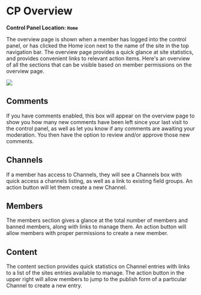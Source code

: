 <!--
    This source file is part of the open source project
    ExpressionEngine User Guide (https://github.com/ExpressionEngine/ExpressionEngine-User-Guide)

    @link      https://expressionengine.com/
    @copyright Copyright (c) 2003-2020, Packet Tide, LLC (https://packettide.com)
    @license   https://expressionengine.com/license Licensed under Apache License, Version 2.0
-->

# CP Overview

**Control Panel Location: `Home`**

The overview page is shown when a member has logged into the control panel, or has clicked the Home icon next to the name of the site in the top navigation bar. The overview page provides a quick glance at site statistics, and provides convenient links to relevant action items. Here's an overview of all the sections that can be visible based on member permissions on the overview page.

![](_images/overview.png)

## Comments

If you have comments enabled, this box will appear on the overview page to show you how many new comments have been left since your last visit to the control panel, as well as let you know if any comments are awaiting your moderation. You then have the option to review and/or approve those new comments.

## Channels

If a member has access to Channels, they will see a Channels box with quick access a channels listing, as well as a link to existing field groups. An action button will let them create a new Channel.

## Members

The members section gives a glance at the total number of members and banned members, along with links to manage them. An action button will allow members with proper permissions to create a new member.

## Content

The content section provides quick statistics on Channel entries with links to a list of the sites entries available to manage. The action button in the upper right will allow members to jump to the publish form of a particular Channel to create a new entry.
